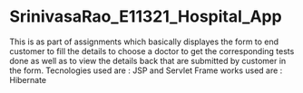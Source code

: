 # SrinivasaRao_E11321_Hospital_App
This is as part of assignments which basically displayes  the form to end customer to fill the details to choose a doctor to get the corresponding tests done as well as to view the details back that are submitted by customer in the form.
Tecnologies used are : JSP and Servlet
Frame works used are : Hibernate
